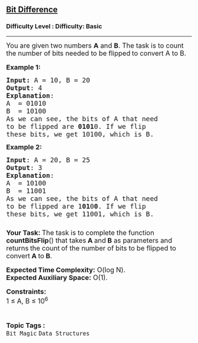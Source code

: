<h2><a href="https://www.geeksforgeeks.org/problems/bit-difference-1587115620/1?page=1&category=Bit%20Magic&sortBy=submissions">Bit Difference</a></h2><h3>Difficulty Level : Difficulty: Basic</h3><hr><div class="problems_problem_content__Xm_eO"><p><span style="font-size:18px">You are given two numbers <strong>A</strong> and <strong>B</strong>. The task is&nbsp;to count the number of bits needed to be flipped<strong> </strong>to convert A to B.</span><br>
<br>
<span style="font-size:18px"><strong>Example 1</strong></span><span style="font-size:18px"><strong>:</strong></span></p>

<pre><span style="font-size:18px"><strong>Input: </strong>A = 10, B = 20
<strong>Output</strong>: 4
<strong>Explanation</strong>:
A &nbsp;= 01010
B &nbsp;= 10100
As we can see, the bits of A that need 
to be flipped are <strong>0101</strong>0. If we flip 
these bits, we get 10100, which is B.</span>
</pre>

<p><span style="font-size:18px"><strong>Example 2:</strong></span></p>

<pre><span style="font-size:18px"><strong>Input</strong>: A = 20, B = 25
<strong>Output</strong>: 3
<strong>Explanation</strong>:
A &nbsp;= 10100
B &nbsp;= 11001
As we can see, the bits of A that need 
to be flipped are 1<strong>01</strong>0<strong>0</strong>. If we flip 
these bits, we get 11001, which is B.</span>

</pre>

<p><span style="font-size:18px"><strong>Your Task:&nbsp;</strong>The task is to complete the function <strong>countBitsFlip</strong>() that takes<strong> A </strong>and<strong> B</strong> as parameters and returns<strong> </strong>the count<strong> </strong>of the number of bits to be flipped to convert<strong> A </strong>to<strong> B</strong>.</span><br>
<br>
<span style="font-size:18px"><strong>Expected Time Complexity:</strong>&nbsp;O(log N).<br>
<strong>Expected Auxiliary Space:</strong>&nbsp;O(1).</span><br>
<br>
<span style="font-size:18px"><strong>Constraints:</strong></span><br>
<span style="font-size:18px">1 ≤ A, B ≤ 10<sup>6</sup></span></p>
</div><br><p><span style=font-size:18px><strong>Topic Tags : </strong><br><code>Bit Magic</code>&nbsp;<code>Data Structures</code>&nbsp;